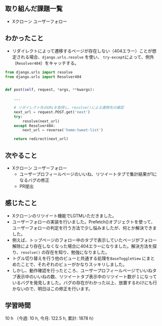 ## 取り組んだ課題一覧
- Xクローン ユーザーフォロー    

## わかったこと
- リダイレクトによって遷移するページが存在しない（404エラー）ことが想定される場合、`django.urls.resolve` を使い、 `try-except`によって、例外（`Resolver404`）をキャッチする。
```python
from django.urls import resolve
from django.urls import Resolver404


def post(self, request, *args, **kwargs):
    
    ...

    # リダイレクト先のURLを取得し、resolve()による遷移先の確認
    next_url = request.POST.get('next')
    try:
        resolve(next_url)
    except Resolver404:
        next_url = reverse('home:tweet-list')

    return redirect(next_url)
```
          
## 次やること
- Xクローン ユーザーフォロー
    - ユーザープロフィールページのいいね、リツイートタブで集計結果が1になるバグの修正
    - PR提出  
    
## 感じたこと
- Xクローンのリツイート機能でLGTMいただきました。
- ユーザーフォローの実装を行いました。Prefetch()オブジェクトを使って、ユーザーフォローの判定を行う方法で少し悩みましたが、何とか解決できました。
- 例えば、トップページのフォロー中のタブで表示していたページがフォロー解除により存在しなくなった場合に404エラーになりました。解決方法を探り、`resolve()` の存在を知り、勉強になりました。
- トグル切り替えを行う他のビューと共通する処理を`BaseToggleView` にまとめたことで、それぞれのビューがかなりスッキリしました。
- しかし、動作確認を行ったところ、ユーザープロフィールページでいいねタブ表示中のいいねの数、リツイートタブ表示中のリツイート数が１になっているバグを発見しました。バグの存在がわかった以上、放置するわけにも行かないので、明日はこの修正を行います。  
    
## 学習時間
10 h （今週: 10 h, 今月: 122.5 h, 累計: 1878 h）